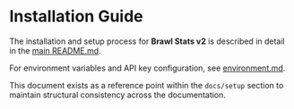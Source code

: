 # Installation Guide

The installation and setup process for **Brawl Stats v2** is described in detail in the [main README.md](../../README.md).

For environment variables and API key configuration, see [environment.md](./environment.md).

This document exists as a reference point within the `docs/setup` section to maintain structural consistency across the documentation.
